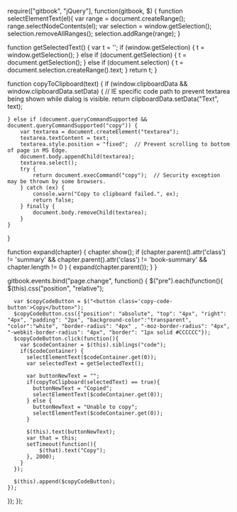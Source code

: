 require(["gitbook", "jQuery"], function(gitbook, $) {
  function selectElementText(el){
      var range = document.createRange();
      range.selectNodeContents(el);
      var selection = window.getSelection();
      selection.removeAllRanges();
      selection.addRange(range);
  }

  function getSelectedText() {
    var t = '';
      if (window.getSelection) {
          t = window.getSelection();
      } else if (document.getSelection) {
          t = document.getSelection();
      } else if (document.selection) {
          t = document.selection.createRange().text;
      }
      return t;
  }
  
  function copyToClipboard(text) {
    if (window.clipboardData && window.clipboardData.setData) {
        // IE specific code path to prevent textarea being shown while dialog is visible.
        return clipboardData.setData("Text", text); 

    } else if (document.queryCommandSupported && document.queryCommandSupported("copy")) {
        var textarea = document.createElement("textarea");
        textarea.textContent = text;
        textarea.style.position = "fixed";  // Prevent scrolling to bottom of page in MS Edge.
        document.body.appendChild(textarea);
        textarea.select();
        try {
            return document.execCommand("copy");  // Security exception may be thrown by some browsers.
        } catch (ex) {
            console.warn("Copy to clipboard failed.", ex);
            return false;
        } finally {
            document.body.removeChild(textarea);
        }
    }
  }

  function expand(chapter) {
    chapter.show();
    if (chapter.parent().attr('class') != 'summary'
        && chapter.parent().attr('class') != 'book-summary'
      && chapter.length != 0
       ) {
         expand(chapter.parent());
       }
  }

  gitbook.events.bind("page.change", function() {
    $("pre").each(function(){
      $(this).css("position", "relative");

      var $copyCodeButton = $("<button class='copy-code-button'>Copy</button>");
      $copyCodeButton.css({"position": "absolute", "top": "4px", "right": "4px", "padding": "2px", "background-color":"transparent", "color":"white", "border-radius": "4px" , "-moz-border-radius": "4px", "-webkit-border-radius": "4px", "border": "1px solid #CCCCCC"});
      $copyCodeButton.click(function(){
        var $codeContainer = $(this).siblings("code");
        if($codeContainer) {
          selectElementText($codeContainer.get(0));
          var selectedText = getSelectedText();

          var buttonNewText = "";
          if(copyToClipboard(selectedText) == true){
            buttonNewText = "Copied";
            selectElementText($codeContainer.get(0));
          } else {
            buttonNewText = "Unable to copy";
            selectElementText($codeContainer.get(0));
          }

          $(this).text(buttonNewText);
          var that = this;
          setTimeout(function(){
              $(that).text("Copy");
          }, 2000);
        }
      });
      
      $(this).append($copyCodeButton);
    });
  });
});
